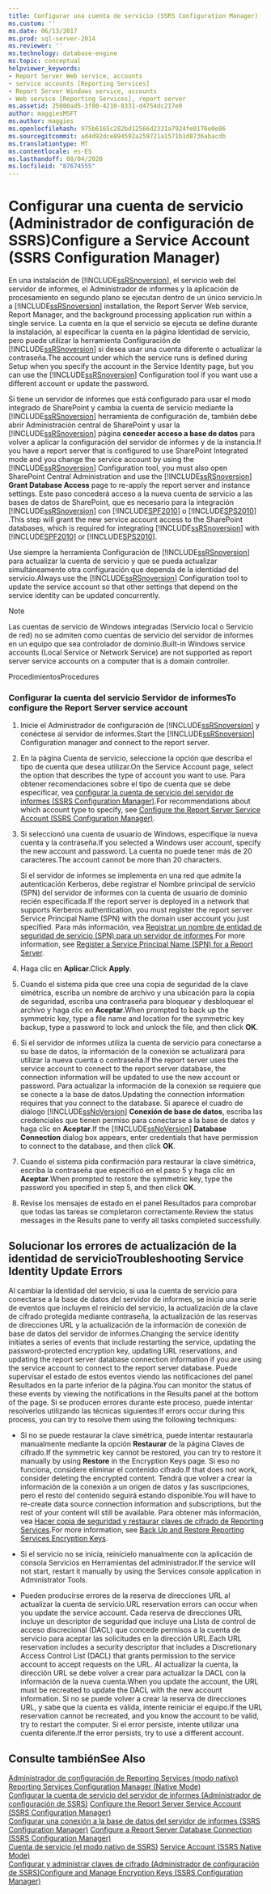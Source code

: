 ```yaml
---
title: Configurar una cuenta de servicio (SSRS Configuration Manager) | Microsoft Docs
ms.custom: ''
ms.date: 06/13/2017
ms.prod: sql-server-2014
ms.reviewer: ''
ms.technology: database-engine
ms.topic: conceptual
helpviewer_keywords:
- Report Server Web service, accounts
- service accounts [Reporting Services]
- Report Server Windows service, accounts
- Web service [Reporting Services], report server
ms.assetid: 25000ad5-3f80-4210-8331-d4754dc217e0
author: maggiesMSFT
ms.author: maggies
ms.openlocfilehash: 975b6165c282bd12566d2331a7924fe0176e0e06
ms.sourcegitcommit: ad4d92dce894592a259721a1571b1d8736abacdb
ms.translationtype: MT
ms.contentlocale: es-ES
ms.lasthandoff: 08/04/2020
ms.locfileid: "87674555"
---
```

# <a name="configure-a-service-account-ssrs-configuration-manager"></a><span data-ttu-id="28d0c-102">Configurar una cuenta de servicio (Administrador de configuración de SSRS)</span><span class="sxs-lookup"><span data-stu-id="28d0c-102">Configure a Service Account (SSRS Configuration Manager)</span></span>
  <span data-ttu-id="28d0c-103">En una instalación de [!INCLUDE[ssRSnoversion](../../includes/ssrsnoversion-md.md)], el servicio web del servidor de informes, el Administrador de informes y la aplicación de procesamiento en segundo plano se ejecutan dentro de un único servicio.</span><span class="sxs-lookup"><span data-stu-id="28d0c-103">In a [!INCLUDE[ssRSnoversion](../../includes/ssrsnoversion-md.md)] installation, the Report Server Web service, Report Manager, and the background processing application run within a single service.</span></span> <span data-ttu-id="28d0c-104">La cuenta en la que el servicio se ejecuta se define durante la instalación, al especificar la cuenta en la página Identidad de servicio, pero puede utilizar la herramienta Configuración de [!INCLUDE[ssRSnoversion](../../includes/ssrsnoversion-md.md)] si desea usar una cuenta diferente o actualizar la contraseña.</span><span class="sxs-lookup"><span data-stu-id="28d0c-104">The account under which the service runs is defined during Setup when you specify the account in the Service Identity page, but you can use the [!INCLUDE[ssRSnoversion](../../includes/ssrsnoversion-md.md)] Configuration tool if you want use a different account or update the password.</span></span>  
  
 <span data-ttu-id="28d0c-105">Si tiene un servidor de informes que está configurado para usar el modo integrado de SharePoint y cambia la cuenta de servicio mediante la [!INCLUDE[ssRSnoversion](../../includes/ssrsnoversion-md.md)] herramienta de configuración de, también debe abrir Administración central de SharePoint y usar la [!INCLUDE[ssRSnoversion](../../includes/ssrsnoversion-md.md)] página **conceder acceso a base de datos** para volver a aplicar la configuración del servidor de informes y de la instancia.</span><span class="sxs-lookup"><span data-stu-id="28d0c-105">If you have a report server that is configured to use SharePoint Integrated mode and you change the service account by using the [!INCLUDE[ssRSnoversion](../../includes/ssrsnoversion-md.md)] Configuration tool, you must also open SharePoint Central Administration and use the [!INCLUDE[ssRSnoversion](../../includes/ssrsnoversion-md.md)] **Grant Database Access** page to re-apply the report server and instance settings.</span></span> <span data-ttu-id="28d0c-106">Este paso concederá acceso a la nueva cuenta de servicio a las bases de datos de SharePoint, que es necesario para la integración [!INCLUDE[ssRSnoversion](../../includes/ssrsnoversion-md.md)] con [!INCLUDE[SPF2010](../../includes/spf2010-md.md)] o [!INCLUDE[SPS2010](../../includes/sps2010-md.md)] .</span><span class="sxs-lookup"><span data-stu-id="28d0c-106">This step will grant the new service account access to the SharePoint databases, which is required for integrating [!INCLUDE[ssRSnoversion](../../includes/ssrsnoversion-md.md)] with [!INCLUDE[SPF2010](../../includes/spf2010-md.md)] or [!INCLUDE[SPS2010](../../includes/sps2010-md.md)].</span></span>  
  
 <span data-ttu-id="28d0c-107">Use siempre la herramienta Configuración de [!INCLUDE[ssRSnoversion](../../includes/ssrsnoversion-md.md)] para actualizar la cuenta de servicio y que se pueda actualizar simultáneamente otra configuración que dependa de la identidad del servicio.</span><span class="sxs-lookup"><span data-stu-id="28d0c-107">Always use the [!INCLUDE[ssRSnoversion](../../includes/ssrsnoversion-md.md)] Configuration tool to update the service account so that other settings that depend on the service identity can be updated concurrently.</span></span>  
  
> [!NOTE]  
>  <span data-ttu-id="28d0c-108">Las cuentas de servicio de Windows integradas (Servicio local o Servicio de red) no se admiten como cuentas de servicio del servidor de informes en un equipo que sea controlador de dominio.</span><span class="sxs-lookup"><span data-stu-id="28d0c-108">Built-in Windows service accounts (Local Service or Network Service) are not supported as report server service accounts on a computer that is a domain controller.</span></span>  
  
 <span data-ttu-id="28d0c-109">Procedimientos</span><span class="sxs-lookup"><span data-stu-id="28d0c-109">Procedures</span></span>  
  
### <a name="to-configure-the-report-server-service-account"></a><span data-ttu-id="28d0c-110">Configurar la cuenta del servicio Servidor de informes</span><span class="sxs-lookup"><span data-stu-id="28d0c-110">To configure the Report Server service account</span></span>  
  
1.  <span data-ttu-id="28d0c-111">Inicie el Administrador de configuración de [!INCLUDE[ssRSnoversion](../../includes/ssrsnoversion-md.md)] y conéctese al servidor de informes.</span><span class="sxs-lookup"><span data-stu-id="28d0c-111">Start the [!INCLUDE[ssRSnoversion](../../includes/ssrsnoversion-md.md)] Configuration manager and connect to the report server.</span></span>  
  
2.  <span data-ttu-id="28d0c-112">En la página Cuenta de servicio, seleccione la opción que describa el tipo de cuenta que desea utilizar.</span><span class="sxs-lookup"><span data-stu-id="28d0c-112">On the Service Account page, select the option that describes the type of account you want to use.</span></span> <span data-ttu-id="28d0c-113">Para obtener recomendaciones sobre el tipo de cuenta que se debe especificar, vea [configurar la cuenta de servicio del servidor de informes &#40;SSRS Configuration Manager&#41;](../../reporting-services/install-windows/configure-the-report-server-service-account-ssrs-configuration-manager.md).</span><span class="sxs-lookup"><span data-stu-id="28d0c-113">For recommendations about which account type to specify, see [Configure the Report Server Service Account &#40;SSRS Configuration Manager&#41;](../../reporting-services/install-windows/configure-the-report-server-service-account-ssrs-configuration-manager.md).</span></span>  
  
3.  <span data-ttu-id="28d0c-114">Si seleccionó una cuenta de usuario de Windows, especifique la nueva cuenta y la contraseña.</span><span class="sxs-lookup"><span data-stu-id="28d0c-114">If you selected a Windows user account, specify the new account and password.</span></span> <span data-ttu-id="28d0c-115">La cuenta no puede tener más de 20 caracteres.</span><span class="sxs-lookup"><span data-stu-id="28d0c-115">The account cannot be more than 20 characters.</span></span>  
  
     <span data-ttu-id="28d0c-116">Si el servidor de informes se implementa en una red que admite la autenticación Kerberos, debe registrar el Nombre principal de servicio (SPN) del servidor de informes con la cuenta de usuario de dominio recién especificada.</span><span class="sxs-lookup"><span data-stu-id="28d0c-116">If the report server is deployed in a network that supports Kerberos authentication, you must register the report server Service Principal Name (SPN) with the domain user account you just specified.</span></span> <span data-ttu-id="28d0c-117">Para más información, vea [Registrar un nombre de entidad de seguridad de servicio &#40;SPN&#41; para un servidor de informes](../../reporting-services/report-server/register-a-service-principal-name-spn-for-a-report-server.md).</span><span class="sxs-lookup"><span data-stu-id="28d0c-117">For more information, see [Register a Service Principal Name &#40;SPN&#41; for a Report Server](../../reporting-services/report-server/register-a-service-principal-name-spn-for-a-report-server.md).</span></span>  
  
4.  <span data-ttu-id="28d0c-118">Haga clic en **Aplicar**.</span><span class="sxs-lookup"><span data-stu-id="28d0c-118">Click **Apply**.</span></span>  
  
5.  <span data-ttu-id="28d0c-119">Cuando el sistema pida que cree una copia de seguridad de la clave simétrica, escriba un nombre de archivo y una ubicación para la copia de seguridad, escriba una contraseña para bloquear y desbloquear el archivo y haga clic en **Aceptar**.</span><span class="sxs-lookup"><span data-stu-id="28d0c-119">When prompted to back up the symmetric key, type a file name and location for the symmetric key backup, type a password to lock and unlock the file, and then click **OK**.</span></span>  
  
6.  <span data-ttu-id="28d0c-120">Si el servidor de informes utiliza la cuenta de servicio para conectarse a su base de datos, la información de la conexión se actualizará para utilizar la nueva cuenta o contraseña.</span><span class="sxs-lookup"><span data-stu-id="28d0c-120">If the report server uses the service account to connect to the report server database, the connection information will be updated to use the new account or password.</span></span> <span data-ttu-id="28d0c-121">Para actualizar la información de la conexión se requiere que se conecte a la base de datos.</span><span class="sxs-lookup"><span data-stu-id="28d0c-121">Updating the connection information requires that you connect to the database.</span></span> <span data-ttu-id="28d0c-122">Si aparece el cuadro de diálogo [!INCLUDE[ssNoVersion](../../includes/ssnoversion-md.md)] **Conexión de base de datos**, escriba las credenciales que tienen permiso para conectarse a la base de datos y haga clic en **Aceptar**.</span><span class="sxs-lookup"><span data-stu-id="28d0c-122">If the [!INCLUDE[ssNoVersion](../../includes/ssnoversion-md.md)] **Database Connection** dialog box appears, enter credentials that have permission to connect to the database, and then click **OK**.</span></span>  
  
7.  <span data-ttu-id="28d0c-123">Cuando el sistema pida confirmación para restaurar la clave simétrica, escriba la contraseña que especificó en el paso 5 y haga clic en **Aceptar**.</span><span class="sxs-lookup"><span data-stu-id="28d0c-123">When prompted to restore the symmetric key, type the password you specified in step 5, and then click **OK**.</span></span>  
  
8.  <span data-ttu-id="28d0c-124">Revise los mensajes de estado en el panel Resultados para comprobar que todas las tareas se completaron correctamente.</span><span class="sxs-lookup"><span data-stu-id="28d0c-124">Review the status messages in the Results pane to verify all tasks completed successfully.</span></span>  
  
## <a name="troubleshooting-service-identity-update-errors"></a><span data-ttu-id="28d0c-125">Solucionar los errores de actualización de la identidad de servicio</span><span class="sxs-lookup"><span data-stu-id="28d0c-125">Troubleshooting Service Identity Update Errors</span></span>  
 <span data-ttu-id="28d0c-126">Al cambiar la identidad del servicio, si usa la cuenta de servicio para conectarse a la base de datos del servidor de informes, se inicia una serie de eventos que incluyen el reinicio del servicio, la actualización de la clave de cifrado protegida mediante contraseña, la actualización de las reservas de direcciones URL y la actualización de la información de conexión de base de datos del servidor de informes.</span><span class="sxs-lookup"><span data-stu-id="28d0c-126">Changing the service identity initiates a series of events that include restarting the service, updating the password-protected encryption key, updating URL reservations, and updating the report server database connection information if you are using the service account to connect to the report server database.</span></span> <span data-ttu-id="28d0c-127">Puede supervisar el estado de estos eventos viendo las notificaciones del panel Resultados en la parte inferior de la página.</span><span class="sxs-lookup"><span data-stu-id="28d0c-127">You can monitor the status of these events by viewing the notifications in the Results panel at the bottom of the page.</span></span> <span data-ttu-id="28d0c-128">Si se producen errores durante este proceso, puede intentar resolverlos utilizando las técnicas siguientes:</span><span class="sxs-lookup"><span data-stu-id="28d0c-128">If errors occur during this process, you can try to resolve them using the following techniques:</span></span>  
  
-   <span data-ttu-id="28d0c-129">Si no se puede restaurar la clave simétrica, puede intentar restaurarla manualmente mediante la opción **Restaurar** de la página Claves de cifrado.</span><span class="sxs-lookup"><span data-stu-id="28d0c-129">If the symmetric key cannot be restored, you can try to restore it manually by using **Restore** in the Encryption Keys page.</span></span> <span data-ttu-id="28d0c-130">Si eso no funciona, considere eliminar el contenido cifrado.</span><span class="sxs-lookup"><span data-stu-id="28d0c-130">If that does not work, consider deleting the encrypted content.</span></span> <span data-ttu-id="28d0c-131">Tendrá que volver a crear la información de la conexión a un origen de datos y las suscripciones, pero el resto del contenido seguirá estando disponible.</span><span class="sxs-lookup"><span data-stu-id="28d0c-131">You will have to re-create data source connection information and subscriptions, but the rest of your content will still be available.</span></span> <span data-ttu-id="28d0c-132">Para obtener más información, vea [Hacer copia de seguridad y restaurar claves de cifrado de Reporting Services](../../reporting-services/install-windows/ssrs-encryption-keys-back-up-and-restore-encryption-keys.md).</span><span class="sxs-lookup"><span data-stu-id="28d0c-132">For more information, see [Back Up and Restore Reporting Services Encryption Keys](../../reporting-services/install-windows/ssrs-encryption-keys-back-up-and-restore-encryption-keys.md).</span></span>  
  
-   <span data-ttu-id="28d0c-133">Si el servicio no se inicia, reinícielo manualmente con la aplicación de consola Servicios en Herramientas del administrador.</span><span class="sxs-lookup"><span data-stu-id="28d0c-133">If the service will not start, restart it manually by using the Services console application in Administrator Tools.</span></span>  
  
-   <span data-ttu-id="28d0c-134">Pueden producirse errores de la reserva de direcciones URL al actualizar la cuenta de servicio.</span><span class="sxs-lookup"><span data-stu-id="28d0c-134">URL reservation errors can occur when you update the service account.</span></span> <span data-ttu-id="28d0c-135">Cada reserva de direcciones URL incluye un descriptor de seguridad que incluye una Lista de control de acceso discrecional (DACL) que concede permisos a la cuenta de servicio para aceptar las solicitudes en la dirección URL.</span><span class="sxs-lookup"><span data-stu-id="28d0c-135">Each URL reservation includes a security descriptor that includes a Discretionary Access Control List (DACL) that grants permission to the service account to accept requests on the URL.</span></span> <span data-ttu-id="28d0c-136">Al actualizar la cuenta, la dirección URL se debe volver a crear para actualizar la DACL con la información de la nueva cuenta.</span><span class="sxs-lookup"><span data-stu-id="28d0c-136">When you update the account, the URL must be recreated to update the DACL with the new account information.</span></span> <span data-ttu-id="28d0c-137">Si no se puede volver a crear la reserva de direcciones URL, y sabe que la cuenta es válida, intente reiniciar el equipo.</span><span class="sxs-lookup"><span data-stu-id="28d0c-137">If the URL reservation cannot be recreated, and you know the account to be valid, try to restart the computer.</span></span> <span data-ttu-id="28d0c-138">Si el error persiste, intente utilizar una cuenta diferente.</span><span class="sxs-lookup"><span data-stu-id="28d0c-138">If the error persists, try to use a different account.</span></span>  
  
## <a name="see-also"></a><span data-ttu-id="28d0c-139">Consulte también</span><span class="sxs-lookup"><span data-stu-id="28d0c-139">See Also</span></span>  
 <span data-ttu-id="28d0c-140">[Administrador de configuración de Reporting Services &#40;modo nativo&#41;](../../../2014/sql-server/install/reporting-services-configuration-manager-native-mode.md) </span><span class="sxs-lookup"><span data-stu-id="28d0c-140">[Reporting Services Configuration Manager &#40;Native Mode&#41;](../../../2014/sql-server/install/reporting-services-configuration-manager-native-mode.md) </span></span>  
 <span data-ttu-id="28d0c-141">[Configurar la cuenta de servicio del servidor de informes &#40;Administrador de configuración de SSRS&#41;](../../reporting-services/install-windows/configure-the-report-server-service-account-ssrs-configuration-manager.md) </span><span class="sxs-lookup"><span data-stu-id="28d0c-141">[Configure the Report Server Service Account &#40;SSRS Configuration Manager&#41;](../../reporting-services/install-windows/configure-the-report-server-service-account-ssrs-configuration-manager.md) </span></span>  
 <span data-ttu-id="28d0c-142">[Configurar una conexión a la base de datos del servidor de informes &#40;SSRS Configuration Manager&#41;](../../../2014/sql-server/install/configure-a-report-server-database-connection-ssrs-configuration-manager.md) </span><span class="sxs-lookup"><span data-stu-id="28d0c-142">[Configure a Report Server Database Connection  &#40;SSRS Configuration Manager&#41;](../../../2014/sql-server/install/configure-a-report-server-database-connection-ssrs-configuration-manager.md) </span></span>  
 <span data-ttu-id="28d0c-143">[Cuenta de servicio &#40;el modo nativo de SSRS&#41;](../../../2014/sql-server/install/service-account-ssrs-native-mode.md) </span><span class="sxs-lookup"><span data-stu-id="28d0c-143">[Service Account &#40;SSRS Native Mode&#41;](../../../2014/sql-server/install/service-account-ssrs-native-mode.md) </span></span>  
 [<span data-ttu-id="28d0c-144">Configurar y administrar claves de cifrado &#40;Administrador de configuración de SSRS&#41;</span><span class="sxs-lookup"><span data-stu-id="28d0c-144">Configure and Manage Encryption Keys &#40;SSRS Configuration Manager&#41;</span></span>](../../reporting-services/install-windows/ssrs-encryption-keys-manage-encryption-keys.md)  
  
  
